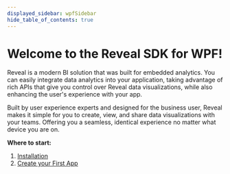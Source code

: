 ```yaml
---
displayed_sidebar: wpfSidebar
hide_table_of_contents: true
---
```


# Welcome to the Reveal SDK for WPF!

Reveal is a modern BI solution that was built for embedded analytics. You can easily integrate data analytics into your application, taking advantage of rich APIs that give you control over Reveal data visualizations, while also enhancing the user's experience with your app.

Built by user experience experts and designed for the business user, Reveal makes it simple for you to create, view, and share data visualizations with your teams. Offering you a seamless, identical experience no matter what device you are on.

**Where to start:**
1. [Installation](installation.md)
2. [Create your First App](getting-started.md)
